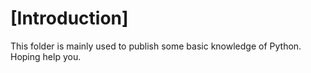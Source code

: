 # [Introduction]
This folder is mainly used to publish some basic knowledge of Python.
Hoping help you.
